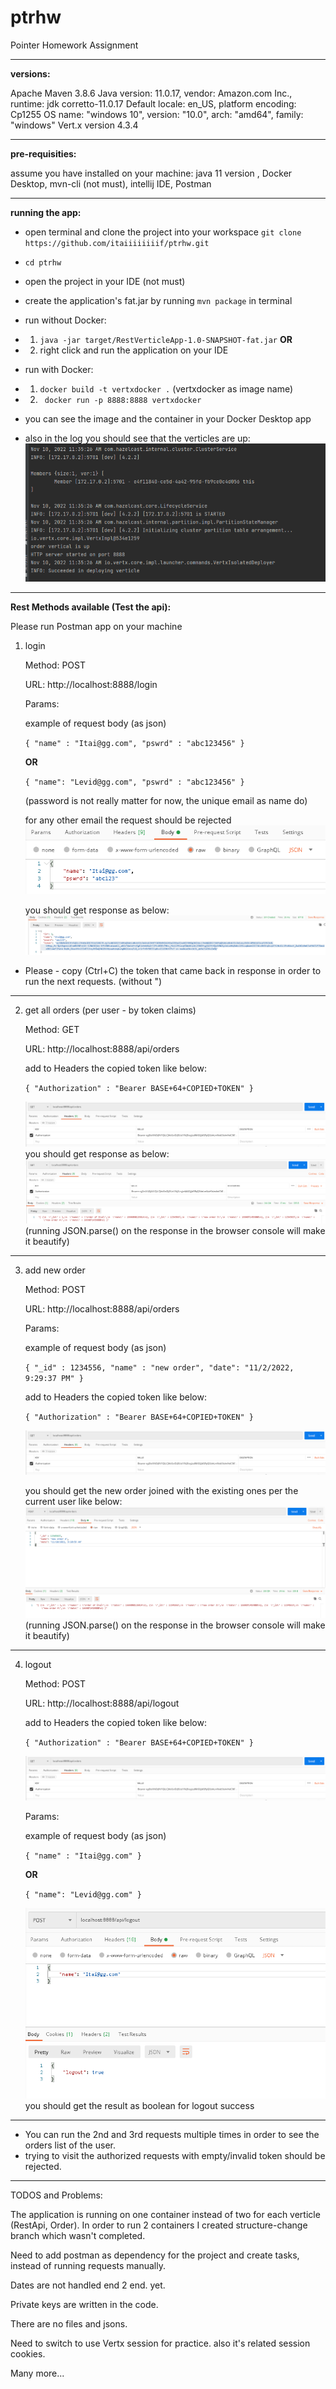 # ptrhw
Pointer Homework Assignment

---------------------------------------------------------------

**versions:**

Apache Maven 3.8.6
Java version: 11.0.17, vendor: Amazon.com Inc., runtime: jdk corretto-11.0.17
Default locale: en_US, platform encoding: Cp1255
OS name: "windows 10", version: "10.0", arch: "amd64", family: "windows"
Vert.x version 4.3.4

---------------------------------------------------------------

**pre-requisities:**

assume you have installed on your machine:
java 11 version , Docker Desktop, mvn-cli (not must), intellij IDE, Postman

---------------------------------------------------------------

**running the app:**
- open terminal and clone the project into your workspace `git clone https://github.com/itaiiiiiiiif/ptrhw.git`
- `cd ptrhw` 
- open the project in your IDE (not must)
- create the application's fat.jar by running `mvn package` in terminal

- run without Docker:
- 1. ` java -jar target/RestVerticleApp-1.0-SNAPSHOT-fat.jar ` 
         **OR** 
- 2. right click and run the application on your IDE

- run with Docker: 
- 1. ` docker build -t vertxdocker . ` (vertxdocker as image name)
- 2. ` docker run -p 8888:8888 vertxdocker`
- you can see the image and the container in your Docker Desktop app
- also in the log you should see that the verticles are up:
![img_9.png](img_9.png)

---------------------------------------------------------------

**Rest Methods available (Test the api):**

Please run Postman app on your machine


1. login 

    Method: POST

    URL: http://localhost:8888/login

    Params:

    example of request body (as json)
    
    `{
    "name" : "Itai@gg.com",
    "pswrd" : "abc123456"
    }`

    **OR**

   `{
   "name": "Levid@gg.com",
   "pswrd" : "abc123456"
   }`

    (password is not really matter for now, the unique email as name do)
    
    for any other email the request should be rejected
    ![img_5.png](img_5.png)
    
    you should get response as below:
      ![img_8.png](img_8.png)

- Please - copy (Ctrl+C) the token that came back in response in order to run the next requests. (without ")

---------------------------------------------------------------

2. get all orders (per user - by token claims)

    Method: GET
    
    URL: http://localhost:8888/api/orders
    
    add to Headers the copied token like below:
    
    `{
    "Authorization" : "Bearer BASE+64+COPIED+TOKEN"
    }`
    
    ![img_3.png](img_3.png)
    you should get response as below:
    ![img_4.png](img_4.png) 
    (running JSON.parse() on the response in the browser console will make it beautify)

---------------------------------------------------------------

3. add new order

    Method: POST
    
    URL: http://localhost:8888/api/orders
    
    Params:
    
    example of request body (as json)

    `{
    "_id" : 1234556,
    "name" : "new order",
    "date": "11/2/2022, 9:29:37 PM"
    }`
    
    add to Headers the copied token like below:
    
    `{
    "Authorization" : "Bearer BASE+64+COPIED+TOKEN"
    }`
    
    ![img_3.png](img_3.png)
    
    you should get the new order joined with the existing ones per the current user like below:
    ![img_6.png](img_6.png)
    (running JSON.parse() on the response in the browser console will make it beautify)


---------------------------------------------------------------


4. logout

    Method: POST
    
    URL: http://localhost:8888/api/logout
    
    add to Headers the copied token like below:
    
    `{
    "Authorization" : "Bearer BASE+64+COPIED+TOKEN"
    }`
    
    ![img_3.png](img_3.png)
    
    Params:
    
    example of request body (as json)
    
   `{
    "name" : "Itai@gg.com"
    }` 
    
    **OR**
    
    `{
    "name": "Levid@gg.com"
    }`
        
    ![img_7.png](img_7.png)
    you should get the result as boolean for logout success

---------------------------------------------------------------
- You can run the 2nd and 3rd requests multiple times in order to see the orders list of the user.
- trying to visit the authorized requests with empty/invalid token should be rejected.



----------------------------------------





TODOS and Problems:

The application is running on one container instead of two for each verticle (RestApi, Order).
In order to run 2 containers I created structure-change branch which wasn't completed.

Need to add postman as dependency for the project and create tasks, instead of running requests manually.

Dates are not handled end 2 end. yet.

Private keys are written in the code.

There are no files and jsons.

Need to switch to use Vertx session for practice. also it's related session cookies.

Many more...

